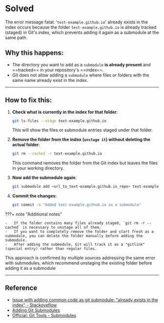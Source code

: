 # Solved

The error message fatal: '`test-example.github.io`' already exists in the index occurs because the folder `test-example.github.io` is already tracked (staged) in Git's index, which prevents adding it again as a submodule at the same path.

## Why this happens:

- The directory you want to add as a `submodule` **is already present** and ==tracked== in your repository's ==index==.
- Git does not allow adding a `submodule` where files or folders with the same name already exist in the index.

---

## How to fix this:

1.  **Check what is currently in the index for that folder**:

    ```bash
    git ls-files --stage text-example.github.io
    ```

    This will show the files or submodule entries staged under that folder.

2.  **Remove the folder from the index (`unstage it`) without deleting the actual folder**:

    ```bash
    git rm --cached -r text-example.github.io
    ```

    This command removes the folder from the Git index but leaves the files in your working directory.

3.  **Now add the submodule again**:

    ```bash
    git submodule add <url_to_text-example.github.io_repo> text-example.github.io
    ```

4.  **Commit the changes**:

    ```bash
    git commit -m "Added text-example.github.io as a submodule"
    ```

???+ note "Additional notes"

    -   If the folder contains many files already staged, `git rm -r --cached` is necessary to unstage all of them.
    -   If you want to completely remove the folder and start fresh as a submodule, you can delete the folder manually before adding the submodule.
    -   After adding the submodule, Git will track it as a "gitlink" (special entry) rather than regular files.

This approach is confirmed by multiple sources addressing the same error with submodules, which recommend unstaging the existing folder before adding it as a submodule

---

## Reference

- [Issue with adding common code as git submodule: "already exists in the index" - Stackoveflow](https://stackoverflow.com/questions/12898278/issue-with-adding-common-code-as-git-submodule-already-exists-in-the-index)
- [Adding Git Submodules](https://zmhassan.gitbooks.io/reactjs-redux-patternfly-library/content/adding-git-submodules.html)
- [Official: Git Tools - Submodules](https://git-scm.com/book/id/v2/Git-Tools-Submodules)
